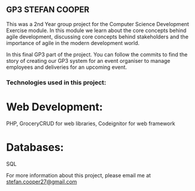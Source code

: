 ## GP3 STEFAN COOPER

This was a 2nd Year group project for the Computer Science Development Exercise module.
In this module we learn about the core concepts behind agile development, discussing core concepts behind stakeholders
and the importance of agile in the modern development world.

In this final GP3 part of the project. You can follow the commits to find the story of creating our GP3 system for
an event organiser to manage employees and deliveries for an upcoming event.

### Technologies used in this project:

# Web Development:

PHP,
GroceryCRUD for web libraries,
Codeignitor for web framework

# Databases:

SQL


For more information about this project, please email me at stefan.cooper27@gmail.com
